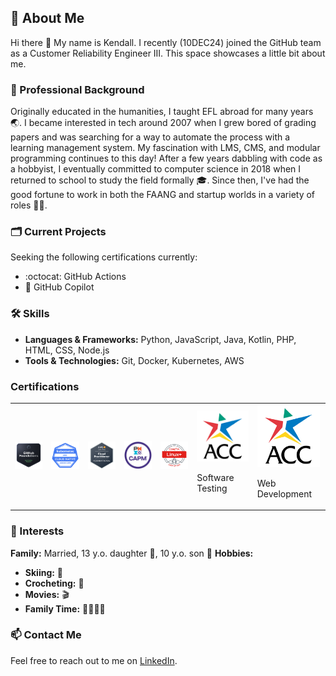 ## 👤 About Me 
Hi there 👋
My name is Kendall. I recently (10DEC24) joined the GitHub team as a Customer Reliability Engineer III. This space showcases a little bit about me. 

### 💼 Professional Background
Originally educated in the humanities, I taught EFL abroad for many years 🌏. I became interested in tech around 2007 when I grew bored of grading papers and was searching for a way to automate the process with a learning management system. My fascination with LMS, CMS, and modular programming continues to this day! After a few years dabbling with code as a hobbyist, I eventually committed to computer science in 2018 when I returned to school to study the field formally 🎓. Since then, I've had the good fortune to work in both the FAANG and startup worlds in a variety of roles 🧑‍💻. 

### 🗂️ Current Projects
<!-- While onboarding, I made this amazing Octocat:

![octocat-1733936653588](https://github.com/user-attachments/assets/3b95b3cc-6027-4bf1-a742-f8761baf8e97) -->
Seeking the following certifications currently:
- :octocat: GitHub Actions
- 🤖 GitHub Copilot


### 🛠️ Skills
- **Languages & Frameworks:** Python, JavaScript, Java, Kotlin, PHP, HTML, CSS, Node.js
- **Tools & Technologies:** Git, Docker, Kubernetes, AWS

### Certifications
<table>
    <tr>
        <td>
            <img src="gh-foundations.png" alt="gh-foundations" width="100" />
        </td>
        <td>
            <img src="kcna.png" alt="kcna" width="100" />
        </td>
        <td>
            <img src="ccp.png" alt="ccp" width="100"/>
        </td>
        <td>
            <img src="capm.png" alt="capm" width="100"/>
        </td>
        <td>
            <img src="linux.png" alt="linux" width="100"/>
        </td>
        <td>
            <img src="acc.png" alt="acc" width="100"/>
            <p>Software Testing<p>
        </td>
        <td>
            <img src="acc.png" alt="acc" width="100"/>
            <p>Web Development<p>
        </td>
    </tr>
</table>



### 🌱 Interests
**Family:** Married, 13 y.o. daughter 👧, 10 y.o. son 👦
**Hobbies:**
- **Skiing:** 🎿
- **Crocheting:** 🧶
- **Movies:** 🎬
- **Family Time:** 👨‍👩‍👧‍👦

### 📫 Contact Me
Feel free to reach out to me on [LinkedIn](https://linkedin.com/in/krshearman).

